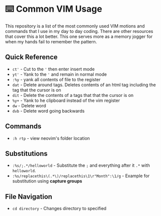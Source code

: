 # ⌨️ Common VIM Usage
This repository is a list of the most commonly used VIM motions and commands that I use in my day to day coding. There are other resources that cover this a lot better. This one serves more as a memory jogger for when my hands fail to remember the pattern.

## Quick Reference
- `ct'` - Cut to the `'` then enter insert mode
- `yt'` - Yank to the `'` and remain in normal mode
- `:%y` - yank all contents of file to the register
- `dat` - Delete around tags. Deletes contents of an html tag including the tag that the cursor is on
- `dit` - Delete the contents of a tags that that the cursor is on
- `%y+` - Yank to he clipboard instead of the vim register
- `dw` - Delete word
- `dvb` - Delete word going backwards

## Commands
- `:h rtp` - view neovim's folder location

## Substitutions
- `:%s/;.*/helloworld` - Substitute the `;` and everything after it `.*` with `helloworld`.
- `:%s/replacethis\(.*\)/replacethis\1\r"Month":\1/g` - Example for substitution using **capture groups**

## File Navigation
- `cd directory` - Changes directory to specified

